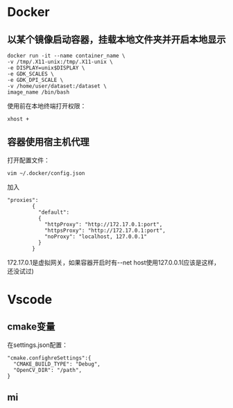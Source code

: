 # Docker

## 以某个镜像启动容器，挂载本地文件夹并开启本地显示

```
docker run -it --name container_name \
-v /tmp/.X11-unix:/tmp/.X11-unix \
-e DISPLAY=unix$DISPLAY \
-e GDK_SCALES \
-e GDK_DPI_SCALE \
-v /home/user/dataset:/dataset \
image_name /bin/bash
```

使用前在本地终端打开权限：

```
xhost +
```

## 容器使用宿主机代理

打开配置文件：

```
vim ~/.docker/config.json
```

加入

```
"proxies":
        {
          "default":
          {
            "httpProxy": "http://172.17.0.1:port",
            "httpsProxy": "http://172.17.0.1:port",
            "noProxy": "localhost, 127.0.0.1"
          }
        }
```

172.17.0.1是虚拟网关，如果容器开启时有--net host使用127.0.0.1(应该是这样，还没试过)

# Vscode

## cmake变量

在settings.json配置：

```
"cmake.confighreSettings":{
  "CMAKE_BUILD_TYPE": "Debug",
  "OpenCV_DIR": "/path",
}
```

## mi